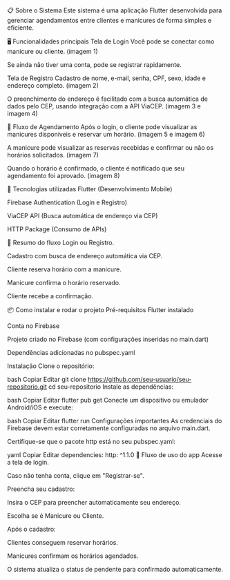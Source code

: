 📋 Sobre o Sistema
Este sistema é uma aplicação Flutter desenvolvida para gerenciar agendamentos entre clientes e manicures de forma simples e eficiente.

🖥 Funcionalidades principais
Tela de Login
Você pode se conectar como manicure ou cliente.
(imagem 1)

Se ainda não tiver uma conta, pode se registrar rapidamente.

Tela de Registro
Cadastro de nome, e-mail, senha, CPF, sexo, idade e endereço completo.
(imagem 2)

O preenchimento do endereço é facilitado com a busca automática de dados pelo CEP, usando integração com a API ViaCEP.
(imagem 3 e imagem 4)

🔄 Fluxo de Agendamento
Após o login, o cliente pode visualizar as manicures disponíveis e reservar um horário.
(imagem 5 e imagem 6)

A manicure pode visualizar as reservas recebidas e confirmar ou não os horários solicitados.
(imagem 7)

Quando o horário é confirmado, o cliente é notificado que seu agendamento foi aprovado.
(imagem 8)

🚀 Tecnologias utilizadas
Flutter (Desenvolvimento Mobile)

Firebase Authentication (Login e Registro)

ViaCEP API (Busca automática de endereço via CEP)

HTTP Package (Consumo de APIs)

🎯 Resumo do fluxo
Login ou Registro.

Cadastro com busca de endereço automática via CEP.

Cliente reserva horário com a manicure.

Manicure confirma o horário reservado.

Cliente recebe a confirmação.

📦 Como instalar e rodar o projeto
Pré-requisitos
Flutter instalado 

Conta no Firebase

Projeto criado no Firebase (com configurações inseridas no main.dart)

Dependências adicionadas no pubspec.yaml

Instalação
Clone o repositório:

bash
Copiar
Editar
git clone https://github.com/seu-usuario/seu-repositorio.git
cd seu-repositorio
Instale as dependências:

bash
Copiar
Editar
flutter pub get
Conecte um dispositivo ou emulador Android/iOS e execute:

bash
Copiar
Editar
flutter run
Configurações importantes
As credenciais do Firebase devem estar corretamente configuradas no arquivo main.dart.

Certifique-se que o pacote http está no seu pubspec.yaml:

yaml
Copiar
Editar
dependencies:
  http: ^1.1.0
📱 Fluxo de uso do app
Acesse a tela de login.

Caso não tenha conta, clique em "Registrar-se".

Preencha seu cadastro:

Insira o CEP para preencher automaticamente seu endereço.

Escolha se é Manicure ou Cliente.

Após o cadastro:

Clientes conseguem reservar horários.

Manicures confirmam os horários agendados.

O sistema atualiza o status de pendente para confirmado automaticamente.
